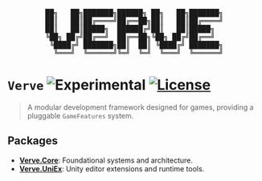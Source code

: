 <div align="center" background-color="transparent" style="text-align:center; background-color:transparent;">
<pre style="background-color:transparent;">
██╗   ██╗███████╗██████╗ ██╗   ██╗███████╗
██║   ██║██╔════╝██╔══██╗██║   ██║██╔════╝
██║   ██║█████╗  ██████╔╝██║   ██║█████╗  
╚██╗ ██╔╝██╔══╝  ██╔══██╗╚██╗ ██╔╝██╔══╝  
 ╚████╔╝ ███████╗██║  ██║ ╚████╔╝ ███████╗
  ╚═══╝  ╚══════╝╚═╝  ╚═╝  ╚═══╝  ╚══════╝
</pre>
</div>

# `Verve` ![Experimental](https://img.shields.io/badge/status-experimental-orange.svg) [![License](https://img.shields.io/badge/license-MIT-green)](LICENSE)

> A modular development framework designed for games, providing a pluggable `GameFeatures` system.

## Packages
- [**Verve.Core**](./Packages/Verve.Core): Foundational systems and architecture.
- [**Verve.UniEx**](./Packages/Verve.UniEx): Unity editor extensions and runtime tools.

